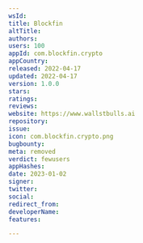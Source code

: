 ```yaml
---
wsId: 
title: Blockfin
altTitle: 
authors: 
users: 100
appId: com.blockfin.crypto
appCountry: 
released: 2022-04-17
updated: 2022-04-17
version: 1.0.0
stars: 
ratings: 
reviews: 
website: https://www.wallstbulls.ai
repository: 
issue: 
icon: com.blockfin.crypto.png
bugbounty: 
meta: removed
verdict: fewusers
appHashes: 
date: 2023-01-02
signer: 
twitter: 
social: 
redirect_from: 
developerName: 
features: 

---
```


